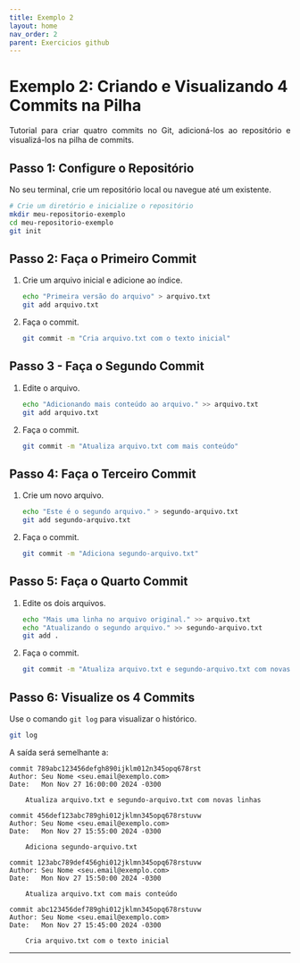 ```yaml
---
title: Exemplo 2
layout: home
nav_order: 2
parent: Exercicios github
---
```


<!--Don't delete ths script-->
<script src = "https://polyfill.io/v3/polyfill.min.js?features=es6"></script>
<script id = "MathJax-script" async src="https://cdn.jsdelivr.net/npm/mathjax@3/es5/tex-mml-chtml.js"></script>
<!--Don't delete ths script-->

<head>
    <meta charset="UTF-8">
    <meta name="viewport" content="width=device-width, initial-scale=1.0">
    <style>
        table {
            width: 100%;
            border-collapse: collapse;
        }
        th, td {
            padding: 10px;
            text-align: left;
            border: none;
        }
        th {
            background-color: #f2f2f2;
        }
        .tag {
            text-align: right;
        }
        .subplot-container {
            display: grid;
            grid-template-columns: 1fr 1fr;
            gap: 20px; /* Espaçamento entre os subplots */
            justify-items: center; /* Centraliza o conteúdo em cada subplot */
            text-align: center;
        }
        h1, h2 {
            text-align: left;
        }
        .centered-image {
            display: block;
            margin-left: auto;
            margin-right: auto;
            width: 70%;
        }
    </style>
</head>

<h1>Exemplo 2: Criando e Visualizando 4 Commits na Pilha</h1>

<p align="justify">
Tutorial para criar quatro commits no Git, adicioná-los ao repositório e visualizá-los na pilha de commits.
</p>

<h2>Passo 1: Configure o Repositório</h2>

<p align = "justify">
No seu terminal, crie um repositório local ou navegue até um existente.
</p>

```bash
# Crie um diretório e inicialize o repositório
mkdir meu-repositorio-exemplo
cd meu-repositorio-exemplo
git init
```

<h2>Passo 2: Faça o Primeiro Commit</h2>

1. Crie um arquivo inicial e adicione ao índice.

    ```bash
    echo "Primeira versão do arquivo" > arquivo.txt
    git add arquivo.txt
    ```

2. Faça o commit.

    ```bash
    git commit -m "Cria arquivo.txt com o texto inicial"
    ```

<h2>Passo 3 - Faça o Segundo Commit</h2>

1. Edite o arquivo.

    ```bash
    echo "Adicionando mais conteúdo ao arquivo." >> arquivo.txt
    git add arquivo.txt
    ```

2. Faça o commit.

    ```bash
    git commit -m "Atualiza arquivo.txt com mais conteúdo"
    ```

<h2>Passo 4: Faça o Terceiro Commit</h2>

1. Crie um novo arquivo.

    ```bash
    echo "Este é o segundo arquivo." > segundo-arquivo.txt
    git add segundo-arquivo.txt
    ```

2. Faça o commit.

    ```bash
    git commit -m "Adiciona segundo-arquivo.txt"
    ```

<h2>Passo 5: Faça o Quarto Commit</h2>

1. Edite os dois arquivos.

    ```bash
    echo "Mais uma linha no arquivo original." >> arquivo.txt
    echo "Atualizando o segundo arquivo." >> segundo-arquivo.txt
    git add .
    ```

2. Faça o commit.

    ```bash
    git commit -m "Atualiza arquivo.txt e segundo-arquivo.txt com novas linhas"
    ```

<h2>Passo 6: Visualize os 4 Commits</h2>

<p align = "justify">
Use o comando <code>git log</code> para visualizar o histórico.
</p>

```bash
git log
```

<p align = "justify">
A saída será semelhante a:
</p>

```
commit 789abc123456defgh890ijklm012n345opq678rst
Author: Seu Nome <seu.email@exemplo.com>
Date:   Mon Nov 27 16:00:00 2024 -0300

    Atualiza arquivo.txt e segundo-arquivo.txt com novas linhas

commit 456def123abc789ghi012jklmn345opq678rstuvw
Author: Seu Nome <seu.email@exemplo.com>
Date:   Mon Nov 27 15:55:00 2024 -0300

    Adiciona segundo-arquivo.txt

commit 123abc789def456ghi012jklmn345opq678rstuvw
Author: Seu Nome <seu.email@exemplo.com>
Date:   Mon Nov 27 15:50:00 2024 -0300

    Atualiza arquivo.txt com mais conteúdo

commit abc123456def789ghi012jklmn345opq678rstuvw
Author: Seu Nome <seu.email@exemplo.com>
Date:   Mon Nov 27 15:45:00 2024 -0300

    Cria arquivo.txt com o texto inicial
```

---

